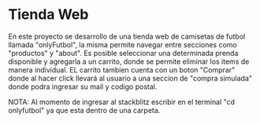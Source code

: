 # Tienda Web 

En este proyecto se desarrollo de una tienda web de camisetas de futbol llamada "onlyFutbol", la misma permite navegar entre secciones como "productos" y "about". Es posible seleccionar
una determinada prenda disponible y agregarla a un carrito, donde se permite eliminar los items de manera individual. EL carrito tambien cuenta con un boton "Comprar" donde al hacer click 
llevará al usuario a una seccion de "compra simulada" donde podra ingresar su mail y codigo postal.

NOTA: Al momento de ingresar al stackblitz escribir en el terminal "cd onlyfutbol" ya que esta dentro de una carpeta.
